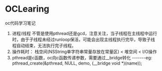 # OCLearing
oc代码学习笔记
1. 进程/线程
    不管是使用pthread还是gcd，注意关注，当子线程在主线程中运行时，由于子线程未经过runloop保活，可能会出现主线程执行完毕，导致子线程自动结束，无法执行完子线程。
2. 操作耗时： 栈空间(NSString单字符串常量存放在常量区) < 堆空间 < I/O操作
3. pthread是c函数，oc向c函数传递参数，需要通过__bridge转化 -------eg: pthread_create(&pthread, NULL, demo, (__bridge void *)(name));


